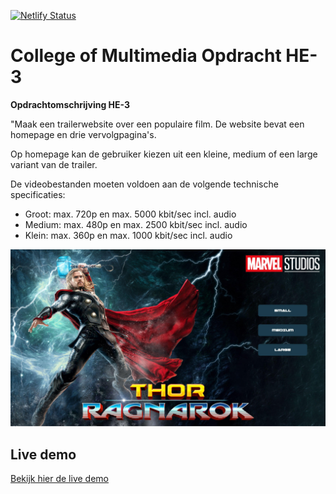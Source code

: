 [![Netlify Status](https://api.netlify.com/api/v1/badges/218ae379-1876-4ed9-88f1-71ee9f075fea/deploy-status)](https://app.netlify.com/sites/cmm-front-end-developer-module-2-he-3/deploys)
# College of Multimedia Opdracht HE-3

__Opdrachtomschrijving HE-3__

"Maak een trailerwebsite over een populaire film.
De website bevat een homepage en drie vervolgpagina's. 

Op homepage kan de gebruiker kiezen uit een kleine, medium of een large variant van de trailer.

De videobestanden moeten voldoen aan de volgende
technische specificaties:

* Groot: max. 720p en max. 5000 kbit/sec incl. audio
* Medium: max. 480p en max. 2500 kbit/sec incl. audio
* Klein: max. 360p en max. 1000 kbit/sec incl. audio

![Thor Ragnarok wallpaper](./assets/Thor-Ragnarok-Trailer.jpg)

## Live demo
[Bekijk hier de live demo](https://cmm-front-end-developer-module-2-he-3.netlify.app)
